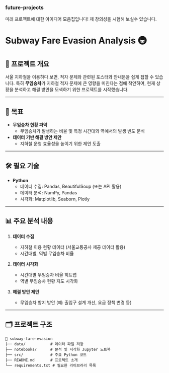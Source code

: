### future-projects
미래 프로젝트에 대한 아이디어 모음집입니다! 제 창의성을 시험해 보실수 있습니다.

# Subway Fare Evasion Analysis 🚇

## 📌 프로젝트 개요  
서울 지하철을 이용하다 보면, 적자 문제와 관련된 포스터와 안내문을 쉽게 접할 수 있습니다. 특히 **무임승차**가 지하철 적자 문제에 큰 영향을 미친다는 점에 착안하여, 현재 상황을 분석하고 해결 방안을 모색하기 위한 프로젝트를 시작했습니다.  

---

## 🎯 목표  
- **무임승차 현황 파악**  
  - 무임승차가 발생하는 비율 및 특정 시간대와 역에서의 발생 빈도 분석  
- **데이터 기반 해결 방안 제안**  
  - 지하철 운영 효율성을 높이기 위한 제언 도출  

---

## 🛠️ 필요 기술  
- **Python**  
  - 데이터 수집: Pandas, BeautifulSoup (또는 API 활용)  
  - 데이터 분석: NumPy, Pandas  
  - 시각화: Matplotlib, Seaborn, Plotly  

---

## 📊 주요 분석 내용  
1. **데이터 수집**  
   - 지하철 이용 현황 데이터 (서울교통공사 제공 데이터 활용)  
   - 시간대별, 역별 무임승차 비율  

2. **데이터 시각화**  
   - 시간대별 무임승차 비율 히트맵  
   - 역별 무임승차 현황 지도 시각화  

3. **해결 방안 제안**  
   - 무임승차 방지 방안 (예: 출입구 설계 개선, 요금 정책 변경 등)  

---

## 🗂️ 프로젝트 구조  
```plaintext
📁 subway-fare-evasion
├── data/           # 데이터 파일 저장
├── notebooks/      # 분석 및 시각화 Jupyter 노트북
├── src/            # 주요 Python 코드
├── README.md       # 프로젝트 소개
└── requirements.txt # 필요한 라이브러리 목록
